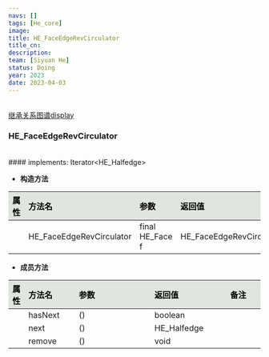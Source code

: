 ```yaml
---
navs: []
tags: [He_core]
image:
title: HE_FaceEdgeRevCirculator
title_cn:
description: 
team: [Siyuan He]
status: Doing
year: 2023
date: 2023-04-03
---
```

<style>
table th:first-of-type {
width:5%;
}
table th:nth-of-type(2) {
width:20%;
}
table th:nth-of-type(3) {
width:30%;
}
table th:nth-of-type(4) {
width:30%;
}
table th:nth-of-type(5) {
width:8cm;
}
table th {
color: rgba(0,0,0)!important;
font-weight: bold; /*加粗*/
/* text-align: center !important; 内容居中，加上 !important 避免被 Markdown 样式覆盖 */
background: rgba(224,229,223,10)!important; /*背景色*/
}
</style>
            

<br>
<a href="/display/hemesh" onclick="saveReferrer()">继承关系图谱display</a>
<script>
function saveReferrer() {
  var referrer ='HE_FaceEdgeRevCirculator';
  localStorage.setItem('referrer', referrer);
}
</script>

<br>

### HE_FaceEdgeRevCirculator

<br>
#### implements:  Iterator&lt;HE_Halfedge&gt;
<br>


- **构造方法**

| 属性   | 方法名                      | 参数              | 返回值                      | 备注   |
|:-----|:-------------------------|:----------------|:-------------------------|:-----|
|      | HE_FaceEdgeRevCirculator | final HE_Face f | HE_FaceEdgeRevCirculator |      |

- **成员方法**

| 属性   | 方法名     | 参数   | 返回值         | 备注   |
|:-----|:--------|:-----|:------------|:-----|
|      | hasNext | ()   | boolean     |      |
|      | next    | ()   | HE_Halfedge |      |
|      | remove  | ()   | void        |      |
